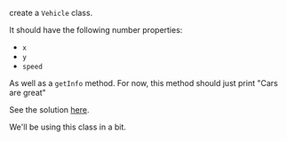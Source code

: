 
create a `Vehicle` class.

  

It should have the following number properties:

-   `x`
-   `y`
-   `speed`

As well as a `getInfo` method. For now, this method should just print "Cars are great"

  

See the solution [here](https://codepen.io/ElevationPen/pen/xoKWVx?editors=0010).

  

We'll be using this class in a bit.
